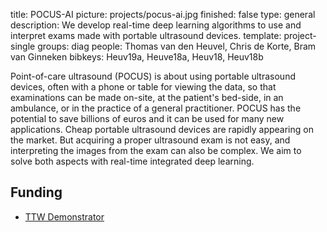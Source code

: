 title: POCUS-AI
picture: projects/pocus-ai.jpg
finished: false
type: general
description: We develop real-time deep learning algorithms to use and interpret exams made with portable ultrasound devices.
template: project-single
groups: diag
people: Thomas van den Heuvel, Chris de Korte, Bram van Ginneken
bibkeys: Heuv19a, Heuve18a, Heuv18, Heuv18b

Point-of-care ultrasound (POCUS) is about using portable ultrasound devices, often with a phone or table for viewing the data, so that examinations can be made on-site, at the patient's bed-side, in an ambulance, or in the practice of a general practitioner. POCUS has the potential to save billions of euros and it can be used for many new applications. Cheap portable ultrasound devices are rapidly appearing on the market. But acquiring a proper ultrasound exam is not easy, and interpreting the images from the exam can also be complex. We aim to solve both aspects with real-time integrated deep learning.

## Funding
- [TTW Demonstrator](https://www.nwo.nl/onderzoek-en-resultaten/programmas/ttw/demonstrator/2019.html)
